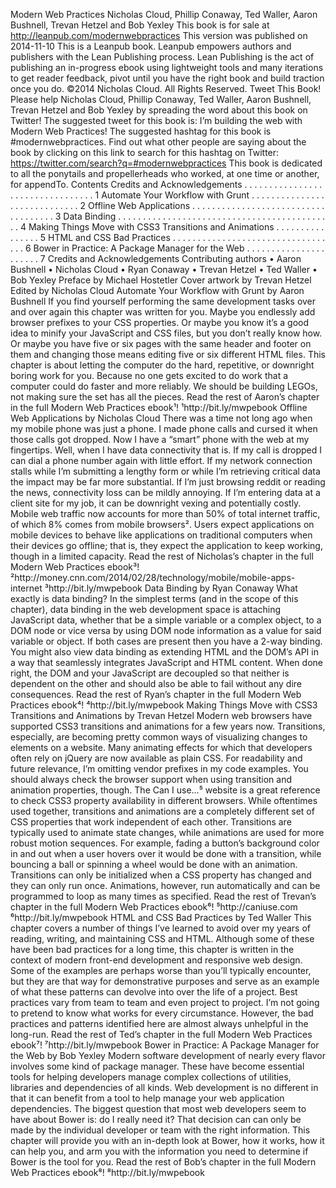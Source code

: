 Modern Web Practices
Nicholas Cloud, Phillip Conaway, Ted Waller, Aaron Bushnell,
Trevan Hetzel and Bob Yexley
This book is for sale at http://leanpub.com/modernwebpractices
This version was published on 2014-11-10
This is a Leanpub book. Leanpub empowers authors and publishers with the Lean Publishing
process. Lean Publishing is the act of publishing an in-progress ebook using lightweight tools and
many iterations to get reader feedback, pivot until you have the right book and build traction once
you do.
©2014 Nicholas Cloud. All Rights Reserved.
Tweet This Book!
Please help Nicholas Cloud, Phillip Conaway, Ted Waller, Aaron Bushnell, Trevan Hetzel and Bob
Yexley by spreading the word about this book on Twitter!
The suggested tweet for this book is:
I’m building the web with Modern Web Practices!
The suggested hashtag for this book is #modernwebpractices.
Find out what other people are saying about the book by clicking on this link to search for this
hashtag on Twitter:
https://twitter.com/search?q=#modernwebpractices
This book is dedicated to all the ponytails and propellerheads who worked, at one time or another,
for appendTo.
Contents
Credits and Acknowledgements . . . . . . . . . . . . . . . . . . . . . . . . . . . . . . . . . 1
Automate Your Workflow with Grunt . . . . . . . . . . . . . . . . . . . . . . . . . . . . . 2
Offline Web Applications . . . . . . . . . . . . . . . . . . . . . . . . . . . . . . . . . . . . 3
Data Binding . . . . . . . . . . . . . . . . . . . . . . . . . . . . . . . . . . . . . . . . . . . . 4
Making Things Move with CSS3 Transitions and Animations . . . . . . . . . . . . . . . . 5
HTML and CSS Bad Practices . . . . . . . . . . . . . . . . . . . . . . . . . . . . . . . . . . 6
Bower in Practice: A Package Manager for the Web . . . . . . . . . . . . . . . . . . . . . . 7
Credits and Acknowledgements
Contributing authors
• Aaron Bushnell
• Nicholas Cloud
• Ryan Conaway
• Trevan Hetzel
• Ted Waller
• Bob Yexley
Preface by Michael Hostetler
Cover artwork by Trevan Hetzel
Edited by Nicholas Cloud
Automate Your Workflow with Grunt
by Aaron Bushnell
If you find yourself performing the same development tasks over and over again this chapter was
written for you. Maybe you endlessly add browser prefixes to your CSS properties. Or maybe you
know it’s a good idea to minify your JavaScript and CSS files, but you don’t really know how. Or
maybe you have five or six pages with the same header and footer on them and changing those
means editing five or six different HTML files.
This chapter is about letting the computer do the hard, repetitive, or downright boring work for you.
Because no one gets excited to do work that a computer could do faster and more reliably.
We should be building LEGOs, not making sure the set has all the pieces.
Read the rest of Aaron’s chapter in the full Modern Web Practices ebook¹!
¹http://bit.ly/mwpebook
Offline Web Applications
by Nicholas Cloud
There was a time not long ago when my mobile phone was just a phone. I made phone calls and
cursed it when those calls got dropped. Now I have a “smart” phone with the web at my fingertips.
Well, when I have data connectivity that is. If my call is dropped I can dial a phone number again
with little effort. If my network connection stalls while I’m submitting a lengthy form or while I’m
retrieving critical data the impact may be far more substantial. If I’m just browsing reddit or reading
the news, connectivity loss can be mildly annoying. If I’m entering data at a client site for my job,
it can be downright vexing and potentially costly.
Mobile web traffic now accounts for more than 50% of total internet traffic, of which 8% comes
from mobile browsers². Users expect applications on mobile devices to behave like applications on
traditional computers when their devices go offline; that is, they expect the application to keep
working, though in a limited capacity.
Read the rest of Nicholas’s chapter in the full Modern Web Practices ebook³!
²http://money.cnn.com/2014/02/28/technology/mobile/mobile-apps-internet
³http://bit.ly/mwpebook
Data Binding
by Ryan Conaway
What exactly is data binding?
In the simplest terms (and in the scope of this chapter), data binding in the web development space
is attaching JavaScript data, whether that be a simple variable or a complex object, to a DOM node
or vice versa by using DOM node information as a value for said variable or object. If both cases are
present then you have a 2-way binding.
You might also view data binding as extending HTML and the DOM’s API in a way that seamlessly
integrates JavaScript and HTML content. When done right, the DOM and your JavaScript are
decoupled so that neither is dependent on the other and should also be able to fail without any
dire consequences.
Read the rest of Ryan’s chapter in the full Modern Web Practices ebook⁴!
⁴http://bit.ly/mwpebook
Making Things Move with CSS3
Transitions and Animations
by Trevan Hetzel
Modern web browsers have supported CSS3 transitions and animations for a few years now.
Transitions, especially, are becoming pretty common ways of visualizing changes to elements on
a website. Many animating effects for which that developers often rely on jQuery are now available
as plain CSS.
For readability and future relevance, I’m omitting vendor prefixes in my code examples. You should
always check the browser support when using transition and animation properties, though. The Can
I use…⁵ website is a great reference to check CSS3 property availability in different browsers.
While oftentimes used together, transitions and animations are a completely different set of CSS
properties that work independent of each other. Transitions are typically used to animate state
changes, while animations are used for more robust motion sequences. For example, fading a
button’s background color in and out when a user hovers over it would be done with a transition,
while bouncing a ball or spinning a wheel would be done with an animation. Transitions can only
be initialized when a CSS property has changed and they can only run once. Animations, however,
run automatically and can be programmed to loop as many times as specified.
Read the rest of Trevan’s chapter in the full Modern Web Practices ebook⁶!
⁵http://caniuse.com
⁶http://bit.ly/mwpebook
HTML and CSS Bad Practices
by Ted Waller
This chapter covers a number of things I’ve learned to avoid over my years of reading, writing,
and maintaining CSS and HTML. Although some of these have been bad practices for a long time,
this chapter is written in the context of modern front-end development and responsive web design.
Some of the examples are perhaps worse than you’ll typically encounter, but they are that way for
demonstrative purposes and serve as an example of what these patterns can devolve into over the
life of a project.
Best practices vary from team to team and even project to project. I’m not going to pretend to know
what works for every circumstance. However, the bad practices and patterns identified here are
almost always unhelpful in the long-run.
Read the rest of Ted’s chapter in the full Modern Web Practices ebook⁷!
⁷http://bit.ly/mwpebook
Bower in Practice: A Package
Manager for the Web
by Bob Yexley
Modern software development of nearly every flavor involves some kind of package manager. These
have become essential tools for helping developers manage complex collections of utilities, libraries
and dependencies of all kinds. Web development is no different in that it can benefit from a tool to
help manage your web application dependencies. The biggest question that most web developers
seem to have about Bower is: do I really need it? That decision can can only be made by the
individual developer or team with the right information. This chapter will provide you with an
in-depth look at Bower, how it works, how it can help you, and arm you with the information you
need to determine if Bower is the tool for you.
Read the rest of Bob’s chapter in the full Modern Web Practices ebook⁸!
⁸http://bit.ly/mwpebook